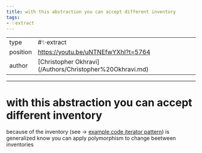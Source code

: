 ```yaml
---
title: with this abstraction you can accept different inventory
tags:
- ✨extract
---
```



<table>
<tr>
<td> type </td>
<td> #✨extract </td>
</tr>
<tr>
<td> position </td>
<td> <a href="https://youtu.be/uNTNEfwYXhI?t=5764">https://youtu.be/uNTNEfwYXhI?t=5764</a> </td>
</tr>
<tr>
<td> author </td>
<td> [Christopher Okhravi](/Authors/Christopher%20Okhravi.md) </td>
</tr>
</table>


---

# with this abstraction you can accept different inventory
because of the inventory (see -> [example code iterator pattern](/Extracts/example%20code%20iterator%20pattern.md)) is generalized know you can apply polymorphism to change beetween inventories
